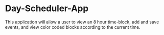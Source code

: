 # Day-Scheduler-App
 This application will allow a user to view an 8 hour time-block, add and save events, and view color coded blocks according to the current time.
